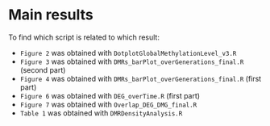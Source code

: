 # Main results

To find which script is related to which result:

 - `Figure 2` was obtained with `DotplotGlobalMethylationLevel_v3.R`
 - `Figure 3` was obtained with `DMRs_barPlot_overGenerations_final.R` (second part)
 - `Figure 4` was obtained with `DMRs_barPlot_overGenerations_final.R` (first part)
 - `Figure 6` was obtained with `DEG_overTime.R` (first part)
 - `Figure 7` was obtained with `Overlap_DEG_DMG_final.R`
 - `Table 1` was obtained with `DMRDensityAnalysis.R`
